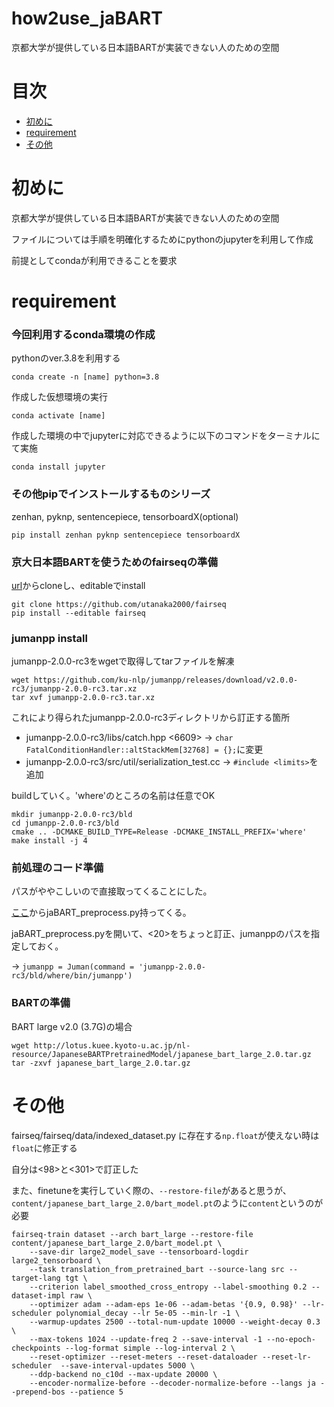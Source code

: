 # how2use_jaBART
京都大学が提供している日本語BARTが実装できない人のための空間
# 目次

- [初めに](#初めに)
- [requirement](#requirement)
- [その他](#その他)

# 初めに
京都大学が提供している日本語BARTが実装できない人のための空間

ファイルについては手順を明確化するためにpythonのjupyterを利用して作成

前提としてcondaが利用できることを要求

# requirement

###  今回利用するconda環境の作成

pythonのver.3.8を利用する
```
conda create -n [name] python=3.8
```
作成した仮想環境の実行
```
conda activate [name]
```
作成した環境の中でjupyterに対応できるように以下のコマンドをターミナルにて実施
```
conda install jupyter
```

### その他pipでインストールするものシリーズ
zenhan, pyknp, sentencepiece, tensorboardX(optional)
```
pip install zenhan pyknp sentencepiece tensorboardX
```

### 京大日本語BARTを使うためのfairseqの準備
[url](https://github.com/utanaka2000/fairseq)からcloneし、editableでinstall
```
git clone https://github.com/utanaka2000/fairseq
pip install --editable fairseq
```

### jumanpp install
jumanpp-2.0.0-rc3をwgetで取得してtarファイルを解凍
```
wget https://github.com/ku-nlp/jumanpp/releases/download/v2.0.0-rc3/jumanpp-2.0.0-rc3.tar.xz
tar xvf jumanpp-2.0.0-rc3.tar.xz
```
これにより得られたjumanpp-2.0.0-rc3ディレクトリから訂正する箇所
- jumanpp-2.0.0-rc3/libs/catch.hpp <6609>
-> ```char FatalConditionHandler::altStackMem[32768] = {};```に変更
- jumanpp-2.0.0-rc3/src/util/serialization_test.cc  <top>
-> ```#include <limits>```を追加

buildしていく。'where'のところの名前は任意でOK
```
mkdir jumanpp-2.0.0-rc3/bld
cd jumanpp-2.0.0-rc3/bld
cmake .. -DCMAKE_BUILD_TYPE=Release -DCMAKE_INSTALL_PREFIX='where'
make install -j 4
```

### 前処理のコード準備
パスがややこしいので直接取ってくることにした。

[ここ](https://github.com/utanaka2000/fairseq/blob/japanese_bart_pretrained_model/jaBART_preprocess.py )からjaBART_preprocess.py持ってくる。

jaBART_preprocess.pyを開いて、<20>をちょっと訂正、jumanppのパスを指定しておく。

-> ```jumanpp = Juman(command = 'jumanpp-2.0.0-rc3/bld/where/bin/jumanpp')```

### BARTの準備
BART large v2.0 (3.7G)の場合
```
wget http://lotus.kuee.kyoto-u.ac.jp/nl-resource/JapaneseBARTPretrainedModel/japanese_bart_large_2.0.tar.gz
tar -zxvf japanese_bart_large_2.0.tar.gz
```
# その他
fairseq/fairseq/data/indexed_dataset.py に存在する```np.float```が使えない時は```float```に修正する

自分は<98>と<301>で訂正した

また、finetuneを実行していく際の、```--restore-file```があると思うが、```content/japanese_bart_large_2.0/bart_model.pt```のように```content```というのが必要

```
fairseq-train dataset --arch bart_large --restore-file content/japanese_bart_large_2.0/bart_model.pt \
    --save-dir large2_model_save --tensorboard-logdir large2_tensorboard \
    --task translation_from_pretrained_bart --source-lang src --target-lang tgt \
    --criterion label_smoothed_cross_entropy --label-smoothing 0.2 --dataset-impl raw \
    --optimizer adam --adam-eps 1e-06 --adam-betas '{0.9, 0.98}' --lr-scheduler polynomial_decay --lr 5e-05 --min-lr -1 \
    --warmup-updates 2500 --total-num-update 10000 --weight-decay 0.3 \
    --max-tokens 1024 --update-freq 2 --save-interval -1 --no-epoch-checkpoints --log-format simple --log-interval 2 \
    --reset-optimizer --reset-meters --reset-dataloader --reset-lr-scheduler  --save-interval-updates 5000 \
    --ddp-backend no_c10d --max-update 20000 \
    --encoder-normalize-before --decoder-normalize-before --langs ja --prepend-bos --patience 5
```
